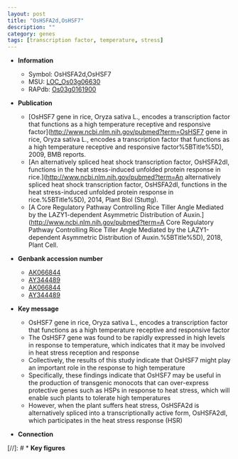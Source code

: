 ```yaml
---
layout: post
title: "OsHSFA2d,OsHSF7"
description: ""
category: genes
tags: [transcription factor, temperature, stress]
---
```


* **Information**  
    + Symbol: OsHSFA2d,OsHSF7  
    + MSU: [LOC_Os03g06630](http://rice.uga.edu/cgi-bin/ORF_infopage.cgi?orf=LOC_Os03g06630)  
    + RAPdb: [Os03g0161900](http://rapdb.dna.affrc.go.jp/viewer/gbrowse_details/irgsp1?name=Os03g0161900)  

* **Publication**  
    + [OsHSF7 gene in rice, Oryza sativa L., encodes a transcription factor that functions as a high temperature receptive and responsive factor](http://www.ncbi.nlm.nih.gov/pubmed?term=OsHSF7 gene in rice, Oryza sativa L., encodes a transcription factor that functions as a high temperature receptive and responsive factor%5BTitle%5D), 2009, BMB reports.
    + [An alternatively spliced heat shock transcription factor, OsHSFA2dI, functions in the heat stress-induced unfolded protein response in rice.](http://www.ncbi.nlm.nih.gov/pubmed?term=An alternatively spliced heat shock transcription factor, OsHSFA2dI, functions in the heat stress-induced unfolded protein response in rice.%5BTitle%5D), 2014, Plant Biol (Stuttg).
    + [A Core Regulatory Pathway Controlling Rice Tiller Angle Mediated by the LAZY1-dependent Asymmetric Distribution of Auxin.](http://www.ncbi.nlm.nih.gov/pubmed?term=A Core Regulatory Pathway Controlling Rice Tiller Angle Mediated by the LAZY1-dependent Asymmetric Distribution of Auxin.%5BTitle%5D), 2018, Plant Cell.

* **Genbank accession number**  
    + [AK066844](http://www.ncbi.nlm.nih.gov/nuccore/AK066844)
    + [AY344489](http://www.ncbi.nlm.nih.gov/nuccore/AY344489)
    + [AK066844](http://www.ncbi.nlm.nih.gov/nuccore/AK066844)
    + [AY344489](http://www.ncbi.nlm.nih.gov/nuccore/AY344489)

* **Key message**  
    + OsHSF7 gene in rice, Oryza sativa L., encodes a transcription factor that functions as a high temperature receptive and responsive factor
    + The OsHSF7 gene was found to be rapidly expressed in high levels in response to temperature, which indicates that it may be involved in heat stress reception and response
    + Collectively, the results of this study indicate that OsHSF7 might play an important role in the response to high temperature
    + Specifically, these findings indicate that OsHSF7 may be useful in the production of transgenic monocots that can over-express protective genes such as HSPs in response to heat stress, which will enable such plants to tolerate high temperatures
    + However, when the plant suffers heat stress, OsHSFA2d is alternatively spliced into a transcriptionally active form, OsHSFA2dI, which participates in the heat stress response (HSR)

* **Connection**  

[//]: # * **Key figures**  


